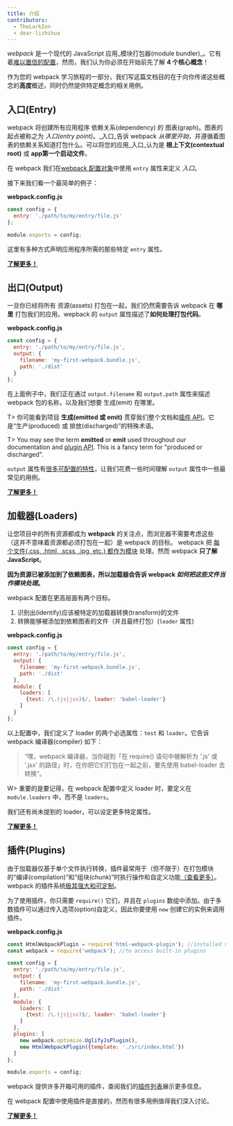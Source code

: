 ```yaml
---
title: 介绍
contributors:
  - TheLarkInn
  - dear-lizhihua
---
```


*webpack* 是一个现代的 JavaScript 应用_模块打包器(module bundler)_。它有着[难以置信的配置](./api/configuration)，然而，我们认为你必须在开始前先了解 **4 个核心概念**！

作为您的 webpack 学习旅程的一部分，我们写这篇文档目的在于向你传递这些概念的**高度**概述，同时仍然提供特定概念的相关用例。

## 入口(Entry)

webpack 将创建所有应用程序 依赖关系(dependency) 的 图表(graph)。图表的起点被称之为 _入口(entry point)_。_入口_告诉 webpack _从哪里开始_，并遵循着图表的依赖关系知道打包什么。可以将您的应用_入口_认为是 **根上下文(contextual root)** 或 **app第一个启动文件**。

在 webpack 我们在[webpack 配置对象](./configuration)中使用 `entry` 属性来定义 _入口_。

接下来我们看一个最简单的例子：

**webpack.config.js**

```javascript
const config = {
  entry: './path/to/my/entry/file.js'
};

module.exports = config;
```

这里有多种方式声明应用程序所需的那些特定 `entry` 属性。

[**了解更多！**](./entry-points)

## 出口(Output)

一旦你已经将所有 资源(assets) 打包在一起，我们仍然需要告诉 webpack 在 **哪里** 打包我们的应用。wepback 的 `output` 属性描述了**如何处理打包代码**。

**webpack.config.js**

```javascript
const config = {
  entry: './path/to/my/entry/file.js',
  output: {
    filename: 'my-first-webpack.bundle.js',
    path: './dist'
  }
};
```

在上面例子中，我们正在通过 `output.filename` 和 `output.path` 属性来描述 webpack 包的名称，以及我们想要 生成(emit) 在哪里。

T> 你可能看到项目 **生成(emitted 或 emit)** 贯穿我们整个文档和[插件 API](../api/plugins)。它是“生产(produced) 或 排放(discharged)”的特殊术语。

T> You may see the term **emitted** or **emit** used throughout our documentation and [plugin API](../api/plugins). This is a fancy term for "produced or discharged".

 `output` 属性有[很多可配置的特性](../api/configuration)，让我们花费一些时间理解 `output` 属性中一些最常见的用例。

[**了解更多！**](./output)


## 加载器(Loaders)

让您项目中的所有资源都成为 **webpack** 的关注点，而浏览器不需要考虑这些（这并不意味着资源都必须打包在一起）是 webpack 的目标。 webpack 把 [每个文件(.css, .html, .scss, .jpg, etc.) 都作为模块](./modules) 处理。然而 webpack **只了解 JavaScript**。

**因为资源已被添加到了依赖图表，所以加载器会告诉 webpack _如何把这些文件当作模块处理_。**

webpack 配置在更高层面有两个目标。

1. 识别出(identify)应该被特定的加载器转换(transform)的文件
2. 转换能够被添加到依赖图表的文件（并且最终打包）(`loader` 属性)

**webpack.config.js**

```javascript
const config = {
  entry: './path/to/my/entry/file.js',
  output: {
    filename: 'my-first-webpack.bundle.js',
    path: './dist'
  },
  module: {
    loaders: [
      {test: /\.(js|jsx)$/, loader: 'babel-loader'}
    ]
  }
};
```

以上配置中，我们定义了 loader 的两个必选属性：`test` 和 `loader`。它告诉 webpack 编译器(compiler) 如下：

> “嘿，webpack 编译器，当你碰到「在 require() 语句中被解析为 '.js' 或 '.jsx' 的路径」时，在你把它们打包在一起之前，要先使用 babel-loader 去转换”。

W> 重要的是要记得，在 webpack 配置中定义 loader 时，要定义在 `module.loaders` 中，而不是 `loaders`。

我们还有尚未提到的 loader，可以设定更多特定属性。

[**了解更多！**](./loaders)

## 插件(Plugins)

由于加载器仅基于单个文件执行转换，插件最常用于（但不限于）在打包模块的“编译(compilation)”和“组块(chunk)”时执行操作和自定义功能[（查看更多）](./plugins)。webpack 的插件系统[极其强大和可定制](../api/plugins)。

为了使用插件，你只需要 `require()` 它们，并且在 `plugins` 数组中添加。由于多数插件可以通过传入选项(option)自定义，因此你要使用 `new` 创建它的实例来调用插件。

**webpack.config.js**

```javascript
const HtmlWebpackPlugin = require('html-webpack-plugin'); //installed via npm
const webpack = require('webpack'); //to access built-in plugins

const config = {
  entry: './path/to/my/entry/file.js',
  output: {
    filename: 'my-first-webpack.bundle.js',
    path: './dist'
  },
  module: {
    loaders: [
      {test: /\.(js|jsx)$/, loader: 'babel-loader'}
    ]
  },
  plugins: [
    new webpack.optimize.UglifyJsPlugin(),
    new HtmlWebpackPlugin({template: './src/index.html'})
  ]
};

module.exports = config;
```

webpack 提供许多开箱可用的插件，查阅我们的[插件列表](https://webpack.github.io/docs/list-of-plugins.html)展示更多信息。

在 webpack 配置中使用插件是直接的，然而有很多用例值得我们深入讨论。

[**了解更多！**](./plugins)
